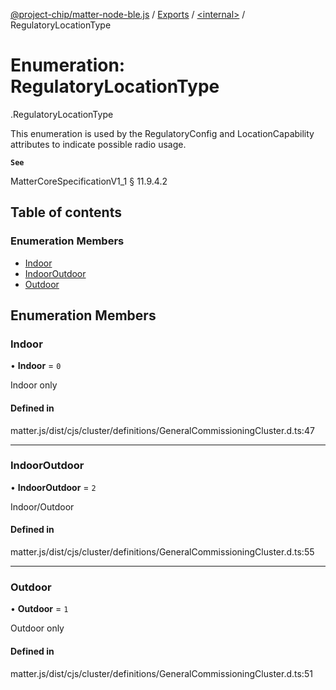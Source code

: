[@project-chip/matter-node-ble.js](../README.md) / [Exports](../modules.md) / [<internal\>](../modules/internal_.md) / RegulatoryLocationType

# Enumeration: RegulatoryLocationType

[<internal>](../modules/internal_.md).RegulatoryLocationType

This enumeration is used by the RegulatoryConfig and LocationCapability attributes to indicate possible radio
usage.

**`See`**

MatterCoreSpecificationV1_1 § 11.9.4.2

## Table of contents

### Enumeration Members

- [Indoor](internal_.RegulatoryLocationType.md#indoor)
- [IndoorOutdoor](internal_.RegulatoryLocationType.md#indooroutdoor)
- [Outdoor](internal_.RegulatoryLocationType.md#outdoor)

## Enumeration Members

### Indoor

• **Indoor** = ``0``

Indoor only

#### Defined in

matter.js/dist/cjs/cluster/definitions/GeneralCommissioningCluster.d.ts:47

___

### IndoorOutdoor

• **IndoorOutdoor** = ``2``

Indoor/Outdoor

#### Defined in

matter.js/dist/cjs/cluster/definitions/GeneralCommissioningCluster.d.ts:55

___

### Outdoor

• **Outdoor** = ``1``

Outdoor only

#### Defined in

matter.js/dist/cjs/cluster/definitions/GeneralCommissioningCluster.d.ts:51
